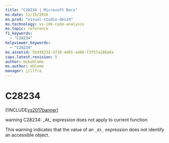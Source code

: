 ```yaml
---
title: "C28234 | Microsoft Docs"
ms.date: 11/15/2016
ms.prod: "visual-studio-dev14"
ms.technology: vs-ide-code-analysis
ms.topic: reference
f1_keywords: 
  - "C28234"
helpviewer_keywords: 
  - "C28234"
ms.assetid: 5bd48232-3738-4d01-a48b-f3f57a288a6a
caps.latest.revision: 5
author: mikeblome
ms.author: mblome
manager: jillfra
---
```

# C28234
[!INCLUDE[vs2017banner](../includes/vs2017banner.md)]

warning C28234: \_At\_ expression does not apply to current function  
  
 This warning indicates that the value of an `_At_` expression does not identify an accessible object.
